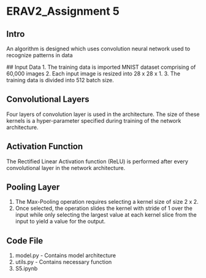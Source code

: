 # ERAV2_Assignment 5
## Intro
<p> An algorithm is designed which uses convolution neural network used to recognize patterns in data</p>
## Input Data
1. The training data is imported MNIST dataset comprising of 60,000 images
2. Each input image is resized into 28 x 28 x 1.
3. The training data is divided into 512 batch size.

## Convolutional Layers
<p>  Four layers of convolution layer is used in the architecture. The size of these kernels is a hyper-parameter specified during training of the network architecture.</p>

## Activation Function
<p> The Rectified Linear Activation function (ReLU) is performed after every convolutional layer in the network architecture.</p>
 
## Pooling Layer
1. The Max-Pooling operation requires selecting a kernel size of size 2 x 2.
2. Once selected, the operation slides the kernel with stride of 1 over the input while only selecting the largest value at each kernel slice from the input to yield a value for the output. 

## Code File
1. model.py - Contains model architecture
2. utils.py - Contains necessary function
3. S5.ipynb
 
